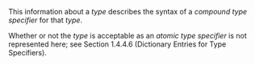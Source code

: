  This information about a *type* describes the syntax of a *compound type specifier* for that *type*. 



Whether or not the *type* is acceptable as an *atomic type specifier* is not represented here; see Section 1.4.4.6 (Dictionary Entries for Type Specifiers). 



